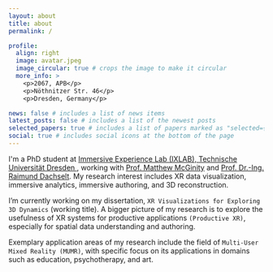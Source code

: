 ```yaml
---
layout: about
title: about
permalink: /

profile:
  align: right
  image: avatar.jpeg
  image_circular: true # crops the image to make it circular
  more_info: >
    <p>2067, APB</p>
    <p>Nöthnitzer Str. 46</p>
    <p>Dresden, Germany</p>

news: false # includes a list of news items
latest_posts: false # includes a list of the newest posts
selected_papers: true # includes a list of papers marked as "selected={true}"
social: true # includes social icons at the bottom of the page
---
```


I'm a PhD student at <a href="http://ixlab.io"> Immersive Experience Lab (IXLAB), Technische Universität Dresden </a>, working with <a href="https://tu-dresden.de/ing/informatik/smt/im/ixlab/team/matthew-mcginity?set_language=en"> Prof. Matthew McGinity</a> and <a href="https://imld.de/en/our-group/team/raimund-dachselt/">Prof. Dr.-Ing. Raimund Dachselt</a>. My research interest includes XR data visualization, immersive analytics, immersive authoring, and 3D reconstruction. 

I’m currently working on my dissertation, `XR Visualizations for Exploring 3D Dynamics` (working title). A bigger picture of my research is to explore the usefulness of XR systems for productive applications `(Productive XR)`, especially for spatial data understanding and authoring.

Exemplary application areas of my research include the field of `Multi-User Mixed Reality (MUMR)`, with specific focus on its applications in domains such as education, psychotherapy, and <a herf="https://tu-dresden.de/ing/informatik/smt/im/projects/hybrid-spaces">art</a>.